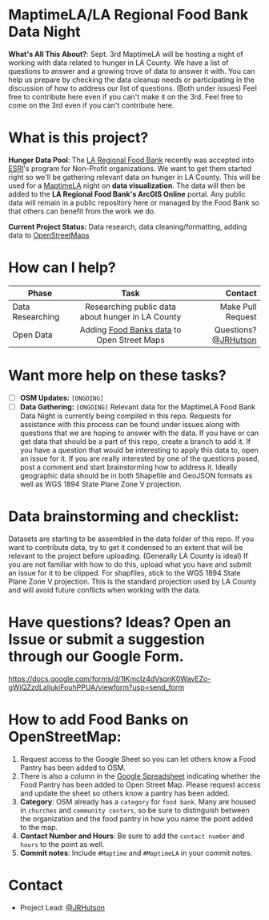 
# MaptimeLA/LA Regional Food Bank Data Night

**What's All This About?**: Sept. 3rd MaptimeLA will be hosting a night of working with data related to hunger in LA County. We have a list of questions to answer and a growing trove of data to answer it with. You can help us prepare by checking the data cleanup needs or participating in the discussion of how to address our list of questions. (Both under issues) Feel free to contribute here even if you can't make it on the 3rd. Feel free to come on the 3rd even if you can't contribute here.


# What is this project?

**Hunger Data Pool**: The [LA Regional Food Bank](https://www.lafoodbank.org/) recently was accepted into [ESRI](http://www.esri.com/)'s program for Non-Profit organizations. We want to get them started right so we'll be gathering relevant data on hunger in LA County. This will be used for a [MaptimeLA](http://maptimela.github.io) night on **data visualization**. The data will then be added to the **LA Regional Food Bank's ArcGIS Online** portal. Any public data will remain in a public repository here or managed by the Food Bank so that others can benefit from the work we do.
 
**Current Project Status:** Data research, data cleaning/formatting, adding data to [OpenStreetMaps](http://www.openstreetmap.org/)


# How can I help?

| Phase        | Task           | Contact  |
| ------------- |:-------------:| -----:|
| Data Researching     | Researching public data about hunger in LA County      |   Make Pull Request |
| Open Data | Adding [Food Banks data](https://docs.google.com/spreadsheets/d/1gfOMO2hE7KMb1lE7e9YKVpDVm0taH_0C9uIxy3KfZkM/edit#gid=0) to Open Street Maps |  Questions?  [@JRHutson](https://github.com/JRHutson) |

# Want more help on these tasks? 

- [ ] **OSM Updates:** `[ONGOING]` 
- [ ] **Data Gathering:** `[ONGOING]` Relevant data for the MaptimeLA Food Bank Data Night is currently being compiled in this repo. Requests for assistance with this process can be found under issues along with questions that we are hoping to answer with the data. If you have or can get data that should be a part of this repo, create a branch to add it. If you have a question that would be interesting to apply this data to, open an issue for it. If you are really interested by one of the questions posed, post a comment and start brainstorming how to address it. Ideally geographic data should be in both Shapefile and GeoJSON formats as well as WGS 1894 State Plane Zone V projection.

# Data brainstorming and checklist:
Datasets are starting to be assembled in the data folder of this repo. If you want to contribute data, try to get it condensed to an extent that will be relevant to the project before uploading. (Generally LA County is ideal) If you are not familiar with how to do this, upload what you have and submit an issue for it to be clipped. For shapfiles, stick to the WGS 1894 State Plane Zone V projection. This is the standard projection used by LA County and will avoid future conflicts when working with the data. 

# Have questions? Ideas? Open an Issue or submit a suggestion through our Google Form.
https://docs.google.com/forms/d/1IKmcIz4dVsqnK0WavEZo-gWiQZzdLaIjukiFouhPPUA/viewform?usp=send_form

# How to add Food Banks on OpenStreetMap:
1. Request access to the Google Sheet so you can let others know a Food Pantry has been added to OSM.
2. There is also a column in the [Google Spreadsheet](https://docs.google.com/spreadsheets/d/1gfOMO2hE7KMb1lE7e9YKVpDVm0taH_0C9uIxy3KfZkM/edit#gid=0) indicating whether the Food Pantry has been added to Open Street Map. Please request access and update the sheet so others know a pantry has been added. 
3. **Category**: OSM already has a `category` for `food bank`. Many are housed in `churches` and `community centers`, so be sure to distinguish between the organization and the food pantry in how you name the point added to the map. 
4. **Contact Number and Hours**: Be sure to add the `contact number` and `hours` to the point as well.
5. **Commit notes**: Include `#Maptime` and `#MaptimeLA` in your commit notes. 


# Contact 
- Project Lead: [@JRHutson](https://github.com/JRHutson)
